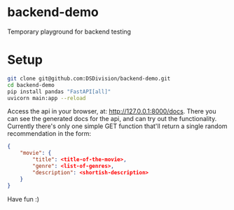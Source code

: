 # backend-demo
Temporary playground for backend testing


# Setup

```bash
git clone git@github.com:DSDivision/backend-demo.git
cd backend-demo
pip install pandas "FastAPI[all]"
uvicorn main:app --reload
```

Access the api in your browser, at: http://127.0.0.1:8000/docs.
There you can see the generated docs for the api, and can try out the functionality.
Currently there's only one simple GET function that'll return a single random recommendation in the form:

```json
{
    "movie": {
        "title": <title-of-the-movie>,
        "genre": <list-of-genres>,
        "description": <shortish-description>
    }
}
```

Have fun :)
